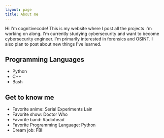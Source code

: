 ```yaml
---
layout: page
title: About me
---
```


Hi I'm cognitivecode! This is my website where I post all the projects I'm working on along. I'm currently studying cybersecurity and want to become cybersecurity engineer. I'm primarily interested in forensics and OSINT. I also plan to post about new things I've learned. 

## Programming Languages

- Python
- C++
- Bash

## Get to know me

- Favorite anime: Serial Experiments Lain
- Favorite show: Doctor Who
- Favorite band: Radiohead
- Favorite Programming Language: Python
- Dream job: FBI
